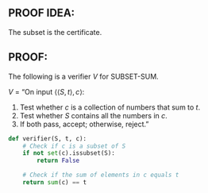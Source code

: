## PROOF IDEA:

The subset is the certificate.

## PROOF:

The following is a verifier $V$ for SUBSET-SUM.

$V$ = “On input $⟨⟨S,t⟩,c⟩$:

1. Test whether $c$ is a collection of numbers that sum to $t$.
2. Test whether $S$ contains all the numbers in $c$.
3. If both pass, accept; otherwise, reject.”

```py
def verifier(S, t, c):
    # Check if c is a subset of S
    if not set(c).issubset(S):
        return False

    # Check if the sum of elements in c equals t
    return sum(c) == t
```
